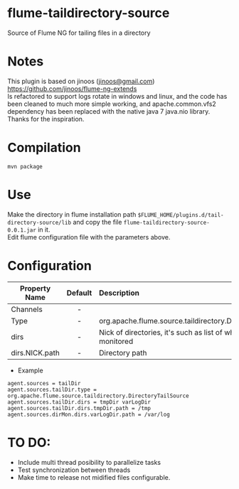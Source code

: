 flume-taildirectory-source
===========================
Source of Flume NG for tailing files in a directory

Notes
=====
This plugin is based on jinoos (jinoos@gmail.com) https://github.com/jinoos/flume-ng-extends  
Is refactored to support logs rotate in windows and linux, and the code has been cleaned to much more simple working, and apache.common.vfs2 dependency has been replaced with the native java 7 java.nio library.  
Thanks for the inspiration.

Compilation
===========
```
mvn package
```

Use
===
Make the directory in flume installation path ```$FLUME_HOME/plugins.d/tail-directory-source/lib``` and copy the file   ```flume-taildirectory-source-0.0.1.jar``` in it.  
Edit flume configuration file with the parameters above.

Configuration
=============
| Property Name | Default | Description |
| ------------- | :-----: | :---------- |
| Channels | - |  |
| Type | - | org.apache.flume.source.taildirectory.DirectoryTailSource |
| dirs | - | Nick of directories, it's such as list of what directories are monitored |
| dirs.NICK.path | - | Directory path |

* Example
```
agent.sources = tailDir
agent.sources.tailDir.type = org.apache.flume.source.taildirectory.DirectoryTailSource
agent.sources.tailDir.dirs = tmpDir varLogDir
agent.sources.tailDir.dirs.tmpDir.path = /tmp
agent.sources.dirMon.dirs.varLogDir.path = /var/log
```

TO DO:
======

* Include multi thread posibility to parallelize tasks
* Test synchronization between threads
* Make time to release not midified files configurable.
